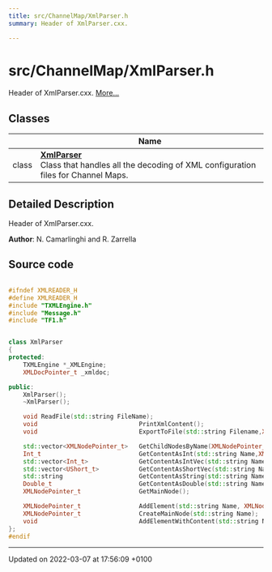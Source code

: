 ```yaml
---
title: src/ChannelMap/XmlParser.h
summary: Header of XmlParser.cxx. 

---
```


# src/ChannelMap/XmlParser.h

Header of XmlParser.cxx.  [More...](#detailed-description)

## Classes

|                | Name           |
| -------------- | -------------- |
| class | **[XmlParser](/Classes/classXmlParser.md)** <br>Class that handles all the decoding of XML configuration files for Channel Maps.  |

## Detailed Description

Header of XmlParser.cxx. 

**Author**: N. Camarlinghi and R. Zarrella 



## Source code

```cpp

#ifndef XMLREADER_H
#define XMLREADER_H
#include "TXMLEngine.h"
#include "Message.h"
#include "TF1.h"


class XmlParser
{
protected:
    TXMLEngine *_XMLEngine;     
    XMLDocPointer_t _xmldoc;    

public:
    XmlParser();
    ~XmlParser();

    void ReadFile(std::string FileName);
    void                            PrintXmlContent();
    void                            ExportToFile(std::string Filename,XMLDocPointer_t mainnode);

    std::vector<XMLNodePointer_t>   GetChildNodesByName(XMLNodePointer_t StartingNode, std::string NodeName);
    Int_t                           GetContentAsInt(std::string Name,XMLNodePointer_t Node);
    std::vector<Int_t>              GetContentAsIntVec(std::string Name,XMLNodePointer_t Node);
    std::vector<UShort_t>           GetContentAsShortVec(std::string Name,XMLNodePointer_t Node);
    std::string                     GetContentAsString(std::string Name,XMLNodePointer_t Node);
    Double_t                        GetContentAsDouble(std::string Name,XMLNodePointer_t Node);
    XMLNodePointer_t                GetMainNode();

    XMLNodePointer_t                AddElement(std::string Name, XMLNodePointer_t ParentNode);
    XMLNodePointer_t                CreateMainNode(std::string Name);
    void                            AddElementWithContent(std::string Name, XMLNodePointer_t ParentNode, std::string Value);
};
#endif
```


-------------------------------

Updated on 2022-03-07 at 17:56:09 +0100
